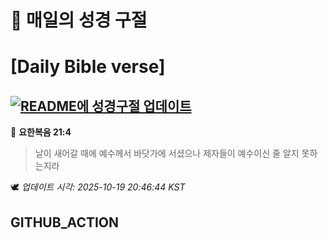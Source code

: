 # 🙏 매일의 성경 구절
# [Daily Bible verse]
## [![README에 성경구절 업데이트](https://github.com/DONGSUKA/first_test/actions/workflows/update-readme-bible.yml/badge.svg)](https://github.com/DONGSUKA/first_test/actions/workflows/update-readme-bible.yml)
<!-- START_BIBLE_VERSE -->
📖 **요한복음 21:4**
> 날이 새어갈 때에 예수께서 바닷가에 서셨으나 제자들이 예수이신 줄 알지 못하는지라

🕊️ _업데이트 시각: 2025-10-19 20:46:44 KST_
  <!-- END_BIBLE_VERSE -->
## GITHUB_ACTION
